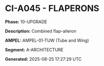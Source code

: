 # CI-A045 - FLAPERONS

**Phase:** 10-UPGRADE

**Description:** Combined flap-aileron

**AMPEL:** AMPEL-01-TUW (Tube and Wing)

**Segment:** A-ARCHITECTURE

**Generated:** 2025-08-25 17:27:29 UTC
